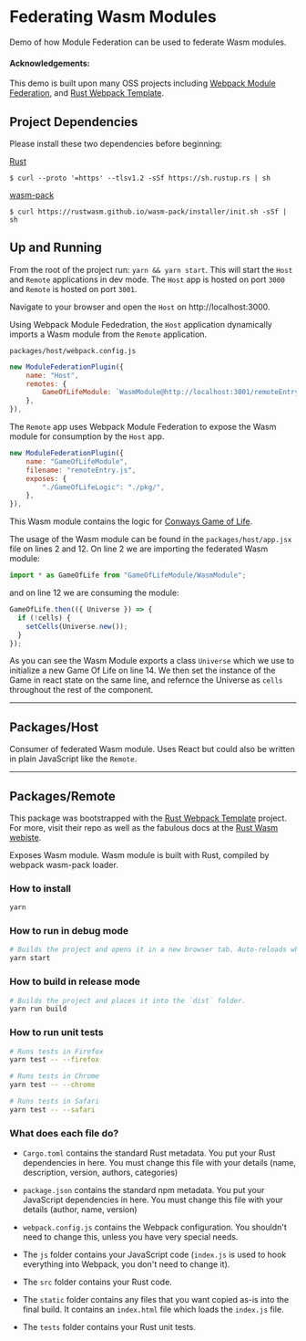 # Federating Wasm Modules

Demo of how Module Federation can be used to federate Wasm modules.

#### Acknowledgements:

This demo is built upon many OSS projects including [Webpack Module Federation](https://webpack.js.org/concepts/module-federation/),
and [Rust Webpack Template](https://github.com/rustwasm/rust-webpack-template).

## Project Dependencies

Please install these two dependencies before beginning:

[Rust](https://www.rust-lang.org/tools/install)

```shell
$ curl --proto '=https' --tlsv1.2 -sSf https://sh.rustup.rs | sh
```

[wasm-pack](https://rustwasm.github.io/wasm-pack/installer/)

```shell
$ curl https://rustwasm.github.io/wasm-pack/installer/init.sh -sSf | sh
```

## Up and Running

From the root of the project run: `yarn && yarn start`. This will start the `Host` and `Remote` applications in dev mode. The `Host` app is hosted on port `3000` and `Remote` is hosted on port `3001`.

Navigate to your browser and open the `Host` on http://localhost:3000.

Using Webpack Module Fededration, the `Host` application dynamically imports a Wasm module from the `Remote` application.

`packages/host/webpack.config.js`

```JavaScript
new ModuleFederationPlugin({
    name: "Host",
    remotes: {
        GameOfLifeModule: `WasmModule@http://localhost:3001/remoteEntry.js`,
    },
}),
```

The `Remote` app uses Webpack Module Federation to expose the Wasm module for consumption by the `Host` app.

```JavaScript
new ModuleFederationPlugin({
    name: "GameOfLifeModule",
    filename: "remoteEntry.js",
    exposes: {
        "./GameOfLifeLogic": "./pkg/",
    },
}),
```

This Wasm module contains the logic for [Conways Game of Life](https://en.wikipedia.org/wiki/Conway%27s_Game_of_Life).

The usage of the Wasm module can be found in the `packages/host/app.jsx` file on lines 2 and 12. On line 2 we are importing the federated Wasm module:

```jsx
import * as GameOfLife from "GameOfLifeModule/WasmModule";
```

and on line 12 we are consuming the module:

```JavaScript
GameOfLife.then(({ Universe }) => {
  if (!cells) {
    setCells(Universe.new());
  }
});
```

As you can see the Wasm Module exports a class `Universe` which we use to initialize a new Game Of Life on line 14. We then set the instance of the Game in react state on the same line, and refernce the Universe as `cells` throughout the rest of the component.

---

## Packages/Host

Consumer of federated Wasm module. Uses React but could also be written in plain JavaScript like the `Remote`.

---

## Packages/Remote

This package was bootstrapped with the [Rust Webpack Template](https://github.com/rustwasm/rust-webpack-template) project. For more, visit their repo as well as the fabulous docs at the [Rust Wasm webiste](https://rustwasm.github.io/docs/book/).

Exposes Wasm module. Wasm module is built with Rust, compiled by webpack wasm-pack loader.

### How to install

```sh
yarn
```

### How to run in debug mode

```sh
# Builds the project and opens it in a new browser tab. Auto-reloads when the project changes.
yarn start
```

### How to build in release mode

```sh
# Builds the project and places it into the `dist` folder.
yarn run build
```

### How to run unit tests

```sh
# Runs tests in Firefox
yarn test -- --firefox

# Runs tests in Chrome
yarn test -- --chrome

# Runs tests in Safari
yarn test -- --safari
```

### What does each file do?

- `Cargo.toml` contains the standard Rust metadata. You put your Rust dependencies in here. You must change this file with your details (name, description, version, authors, categories)

- `package.json` contains the standard npm metadata. You put your JavaScript dependencies in here. You must change this file with your details (author, name, version)

- `webpack.config.js` contains the Webpack configuration. You shouldn't need to change this, unless you have very special needs.

- The `js` folder contains your JavaScript code (`index.js` is used to hook everything into Webpack, you don't need to change it).

- The `src` folder contains your Rust code.

- The `static` folder contains any files that you want copied as-is into the final build. It contains an `index.html` file which loads the `index.js` file.

- The `tests` folder contains your Rust unit tests.
